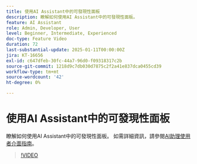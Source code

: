 ```yaml
---
title: 使用AI Assistant中的可發現性面板
description: 瞭解如何使用AI Assistant中的可發現性面板。
feature: AI Assistant
role: Admin, Developer, User
level: Beginner, Intermediate, Experienced
doc-type: Feature Video
duration: 72
last-substantial-update: 2025-01-11T00:00:00Z
jira: KT-16656
exl-id: c647dfeb-30fc-44a7-96d0-f09318317c2b
source-git-commit: 1218d9c7db030d7875c2f2a41e837dca0455cd39
workflow-type: tm+mt
source-wordcount: '42'
ht-degree: 0%

---
```


# 使用AI Assistant中的可發現性面板

瞭解如何使用AI Assistant中的可發現性面板。 如需詳細資訊，請參閱[AI助理使用者介面指南](https://experienceleague.adobe.com/en/docs/experience-platform/ai-assistant/ui-guide#use-discoverability)。

>[!VIDEO](https://video.tv.adobe.com/v/3440962/?learn=on&enablevpops)
